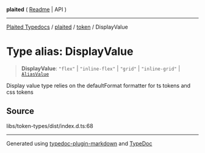 **plaited** ( [Readme](../../README.md) \| API )

***

[Plaited Typedocs](../../../modules.md) / [plaited](../../modules.md) / [token](../README.md) / DisplayValue

# Type alias: DisplayValue

> **DisplayValue**: `"flex"` \| `"inline-flex"` \| `"grid"` \| `"inline-grid"` \| [`AliasValue`](AliasValue.md)

Display value type relies on the defaultFormat formatter for ts tokens and css tokens

## Source

libs/token-types/dist/index.d.ts:68

***

Generated using [typedoc-plugin-markdown](https://www.npmjs.com/package/typedoc-plugin-markdown) and [TypeDoc](https://typedoc.org/)
